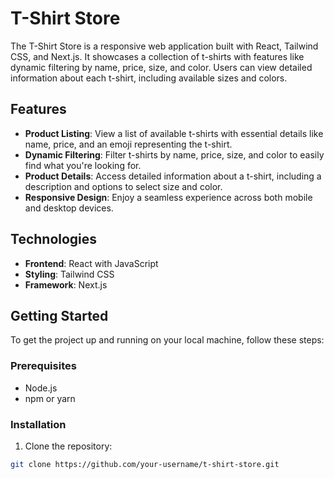 # T-Shirt Store

The T-Shirt Store is a responsive web application built with React, Tailwind CSS, and Next.js. It showcases a collection of t-shirts with features like dynamic filtering by name, price, size, and color. Users can view detailed information about each t-shirt, including available sizes and colors.

## Features

- **Product Listing**: View a list of available t-shirts with essential details like name, price, and an emoji representing the t-shirt.
- **Dynamic Filtering**: Filter t-shirts by name, price, size, and color to easily find what you're looking for.
- **Product Details**: Access detailed information about a t-shirt, including a description and options to select size and color.
- **Responsive Design**: Enjoy a seamless experience across both mobile and desktop devices.

## Technologies

- **Frontend**: React with JavaScript
- **Styling**: Tailwind CSS
- **Framework**: Next.js

## Getting Started

To get the project up and running on your local machine, follow these steps:

### Prerequisites

- Node.js
- npm or yarn

### Installation

1. Clone the repository:

```bash
git clone https://github.com/your-username/t-shirt-store.git
